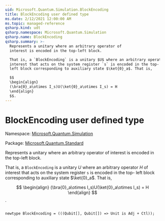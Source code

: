 ```yaml
---
uid: Microsoft.Quantum.Simulation.BlockEncoding
title: BlockEncoding user defined type
ms.date: 2/12/2021 12:00:00 AM
ms.topic: managed-reference
qsharp.kind: udt
qsharp.namespace: Microsoft.Quantum.Simulation
qsharp.name: BlockEncoding
qsharp.summary: >-
  Represents a unitary where an arbitrary operator of
  interest is encoded in the top-left block.

  That is, a `BlockEncoding` is a unitary $U$ where an arbitrary operator $H$ of
  interest that acts on the system register `s` is encoded in the top-
  left block corresponding to auxiliary state $\ket{0}_a$. That is,

  $$
  \begin{align}
  (\bra{0}_a\otimes I_s)U(\ket{0}_a\otimes I_s) = H
  \end{align}
  $$.
---
```


# BlockEncoding user defined type

Namespace: [Microsoft.Quantum.Simulation](xref:Microsoft.Quantum.Simulation)

Package: [Microsoft.Quantum.Standard](https://nuget.org/packages/Microsoft.Quantum.Standard)


Represents a unitary where an arbitrary operator ofinterest is encoded in the top-left block.That is, a `BlockEncoding` is a unitary $U$ where an arbitrary operator $H$ ofinterest that acts on the system register `s` is encoded in the top-left block corresponding to auxiliary state $\ket{0}_a$. That is,$$\begin{align}(\bra{0}_a\otimes I_s)U(\ket{0}_a\otimes I_s) = H\end{align}$$.

```qsharp

newtype BlockEncoding = (((Qubit[], Qubit[]) => Unit is Adj + Ctl));
```

